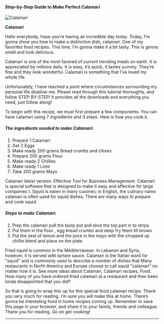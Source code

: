             

#### Step-by-Step Guide to Make Perfect Calamari

![Calamari](https://img-global.cpcdn.com/recipes/72168026/751x532cq70/calamari-recipe-main-photo.jpg)

**Calamari**

Hello everybody, hope you’re having an incredible day today. Today, I’m gonna show you how to make a distinctive dish, calamari. One of my favorites food recipes. This time, I’m gonna make it a bit tasty. This is gonna smell and look delicious.

Calamari is one of the most favored of current trending meals on earth. It is appreciated by millions daily. It is easy, it’s quick, it tastes yummy. They’re fine and they look wonderful. Calamari is something that I’ve loved my whole life.

Unfortunately, I have reached a point where circumstances surrounding my personal life disallow me. Please read through this tutorial thoroughly, and follow STEP-BY-STEP! It provides all the downloads and everything you need, just follow along!

To begin with this recipe, we must first prepare a few components. You can have calamari using 7 ingredients and 3 steps. Here is how you cook it.

##### The ingredients needed to make Calamari:

1.  Prepare 1 Calamari
2.  Get 2 Eggs
3.  Make ready 200 grams Bread crumbs and chives
4.  Prepare 200 grams Flour
5.  Make ready 2 Chillies
6.  Make ready 1 Lime
7.  Take 200 grams Mayo

Calamari latest version: Effective Tool for Business Management. Calamari is special software that is designed to make it easy and effective for large companies t. Squid is eaten in many cuisines; in English, the culinary name calamari is often used for squid dishes. There are many ways to prepare and cook squid.

##### Steps to make Calamari:

1.  Prep the calamari pull the body put and slice the top part in to strips
2.  Put them in the flour , egg bread crumbs and deep fry them till brown
3.  Put the zest of lemon and the juice in the mayo with the chopped up chillie blend and place on the plate

Fried squid is common in the Mediterranean. In Lebanon and Syria, however, it is served with tartare sauce. Calamari is the Italian word for "squid" and is commonly used to describe a number of dishes that Many restaurants in North America and Europe choose to call squid "calamari" no matter how it is. See more ideas about Calamari, Calamari recipes, Food. How many of you have ordered fried calamari at a restaurant and then been kinda disappointed that you did?

So that is going to wrap this up for this special food calamari recipe. Thank you very much for reading. I’m sure you will make this at home. There’s gonna be interesting food in home recipes coming up. Remember to save this page in your browser, and share it to your family, friends and colleague. Thank you for reading. Go on get cooking!

* * *